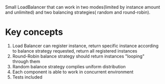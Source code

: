 Small LoadBalancer that can work in two modes(limited by instance amount and unlimited) and two balancing strategies(
random and round-robin).

# Key concepts

1. Load Balancer can register instance, return specific instance according to balance strategy requested, return all
   registered instances
2. Round-Robin balance strategy should return instances "looping" through them
3. Random balance strategy complies uniform distribution
4. Each component is able to work in concurrent environment
5. Tests included
